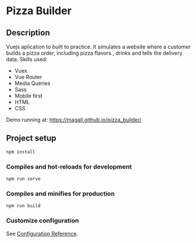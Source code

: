 # Pizza Builder

## Description
Vuejs aplication to built to practice. It simulates a website where a customer builds a pizza order, including pizza flavors , drinks and tells the delivery data. 
Skills used: 
 - Vuex
 - Vue Router
 - Media Queries
 - Sass
 - Mobile first
 - HTML
 - CSS
 
 Demo running at: https://magall.github.io/pizza_builder/

## Project setup
```
npm install
```

### Compiles and hot-reloads for development
```
npm run serve
```

### Compiles and minifies for production
```
npm run build
```

### Customize configuration
See [Configuration Reference](https://cli.vuejs.org/config/).
